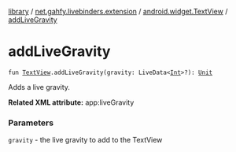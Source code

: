 [library](../../index.md) / [net.gahfy.livebinders.extension](../index.md) / [android.widget.TextView](index.md) / [addLiveGravity](./add-live-gravity.md)

# addLiveGravity

`fun `[`TextView`](https://developer.android.com/reference/android/widget/TextView.html)`.addLiveGravity(gravity: LiveData<`[`Int`](https://kotlinlang.org/api/latest/jvm/stdlib/kotlin/-int/index.html)`>?): `[`Unit`](https://kotlinlang.org/api/latest/jvm/stdlib/kotlin/-unit/index.html)

Adds a live gravity.

**Related XML attribute:** app:liveGravity

### Parameters

`gravity` - the live gravity to add to the TextView